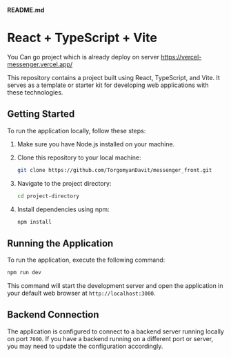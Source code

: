 **README.md**

# React + TypeScript + Vite

You Can go project which is already deploy on server https://vercel-messenger.vercel.app/

This repository contains a project built using React, TypeScript, and Vite. It serves as a template or starter kit for developing web applications with these technologies.

## Getting Started

To run the application locally, follow these steps:

1. Make sure you have Node.js installed on your machine.

2. Clone this repository to your local machine:
   ```bash
   git clone https://github.com/TorgomyanDavit/messenger_front.git
   ```

3. Navigate to the project directory:
   ```bash
   cd project-directory
   ```

4. Install dependencies using npm:
   ```bash
   npm install
   ```

## Running the Application

To run the application, execute the following command:
```bash
npm run dev
```
This command will start the development server and open the application in your default web browser at `http://localhost:3000`.

## Backend Connection

The application is configured to connect to a backend server running locally on port `7000`. If you have a backend running on a different port or server, you may need to update the configuration accordingly.